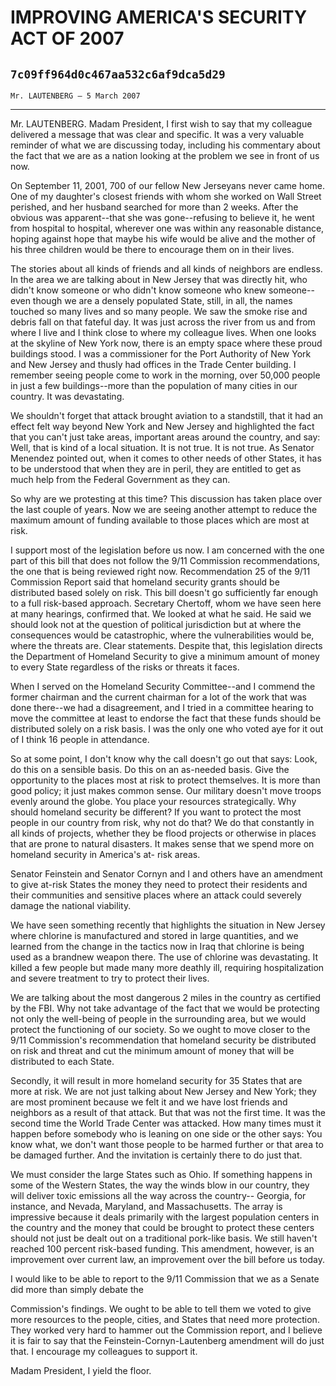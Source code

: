 # IMPROVING AMERICA'S SECURITY ACT OF 2007
## `7c09ff964d0c467aa532c6af9dca5d29`
`Mr. LAUTENBERG — 5 March 2007`

---


Mr. LAUTENBERG. Madam President, I first wish to say that my 
colleague delivered a message that was clear and specific. It was a 
very valuable reminder of what we are discussing today, including his 
commentary about the fact that we are as a nation looking at the 
problem we see in front of us now.

On September 11, 2001, 700 of our fellow New Jerseyans never came 
home. One of my daughter's closest friends with whom she worked on Wall 
Street perished, and her husband searched for more than 2 weeks. After 
the obvious was apparent--that she was gone--refusing to believe it, he 
went from hospital to hospital, wherever one was within any reasonable 
distance, hoping against hope that maybe his wife would be alive and 
the mother of his three children would be there to encourage them on in 
their lives.

The stories about all kinds of friends and all kinds of neighbors are 
endless. In the area we are talking about in New Jersey that was 
directly hit, who didn't know someone or who didn't know someone who 
knew someone--even though we are a densely populated State, still, in 
all, the names touched so many lives and so many people. We saw the 
smoke rise and debris fall on that fateful day. It was just across the 
river from us and from where I live and I think close to where my 
colleague lives. When one looks at the skyline of New York now, there 
is an empty space where these proud buildings stood. I was a 
commissioner for the Port Authority of New York and New Jersey and 
thusly had offices in the Trade Center building. I remember seeing 
people come to work in the morning, over 50,000 people in just a few 
buildings--more than the population of many cities in our country. It 
was devastating.

We shouldn't forget that attack brought aviation to a standstill, 
that it had an effect felt way beyond New York and New Jersey and 
highlighted the fact that you can't just take areas, important areas 
around the country, and say: Well, that is kind of a local situation. 
It is not true. It is not true. As Senator Menendez pointed out, when 
it comes to other needs of other States, it has to be understood that 
when they are in peril, they are entitled to get as much help from the 
Federal Government as they can.

So why are we protesting at this time? This discussion has taken 
place over the last couple of years. Now we are seeing another attempt 
to reduce the maximum amount of funding available to those places which 
are most at risk.

I support most of the legislation before us now. I am concerned with 
the one part of this bill that does not follow the 9/11 Commission 
recommendations, the one that is being reviewed right now. 
Recommendation 25 of the 9/11 Commission Report said that homeland 
security grants should be distributed based solely on risk. This bill 
doesn't go sufficiently far enough to a full risk-based approach. 
Secretary Chertoff, whom we have seen here at many hearings, confirmed 
that. We looked at what he said. He said we should look not at the 
question of political jurisdiction but at where the consequences would 
be catastrophic, where the vulnerabilities would be, where the threats 
are. Clear statements. Despite that, this legislation directs the 
Department of Homeland Security to give a minimum amount of money to 
every State regardless of the risks or threats it faces.

When I served on the Homeland Security Committee--and I commend the 
former chairman and the current chairman for a lot of the work that was 
done there--we had a disagreement, and I tried in a committee hearing 
to move the committee at least to endorse the fact that these funds 
should be distributed solely on a risk basis. I was the only one who 
voted aye for it out of I think 16 people in attendance.

So at some point, I don't know why the call doesn't go out that says: 
Look, do this on a sensible basis. Do this on an as-needed basis. Give 
the opportunity to the places most at risk to protect themselves. It is 
more than good policy; it just makes common sense. Our military doesn't 
move troops evenly around the globe. You place your resources 
strategically. Why should homeland security be different? If you want 
to protect the most people in our country from risk, why not do that? 
We do that constantly in all kinds of projects, whether they be flood 
projects or otherwise in places that are prone to natural disasters. It 
makes sense that we spend more on homeland security in America's at-
risk areas.

Senator Feinstein and Senator Cornyn and I and others have an 
amendment to give at-risk States the money they need to protect their 
residents and their communities and sensitive places where an attack 
could severely damage the national viability.

We have seen something recently that highlights the situation in New 
Jersey where chlorine is manufactured and stored in large quantities, 
and we learned from the change in the tactics now in Iraq that chlorine 
is being used as a brandnew weapon there. The use of chlorine was 
devastating. It killed a few people but made many more deathly ill, 
requiring hospitalization and severe treatment to try to protect their 
lives.


We are talking about the most dangerous 2 miles in the country as 
certified by the FBI. Why not take advantage of the fact that we would 
be protecting not only the well-being of people in the surrounding 
area, but we would protect the functioning of our society. So we ought 
to move closer to the 9/11 Commission's recommendation that homeland 
security be distributed on risk and threat and cut the minimum amount 
of money that will be distributed to each State.

Secondly, it will result in more homeland security for 35 States that 
are more at risk. We are not just talking about New Jersey and New 
York; they are most prominent because we felt it and we have lost 
friends and neighbors as a result of that attack. But that was not the 
first time. It was the second time the World Trade Center was attacked. 
How many times must it happen before somebody who is leaning on one 
side or the other says: You know what, we don't want those people to be 
harmed further or that area to be damaged further. And the invitation 
is certainly there to do just that.

We must consider the large States such as Ohio. If something happens 
in some of the Western States, the way the winds blow in our country, 
they will deliver toxic emissions all the way across the country--
Georgia, for instance, and Nevada, Maryland, and Massachusetts. The 
array is impressive because it deals primarily with the largest 
population centers in the country and the money that could be brought 
to protect these centers should not just be dealt out on a traditional 
pork-like basis. We still haven't reached 100 percent risk-based 
funding. This amendment, however, is an improvement over current law, 
an improvement over the bill before us today.

I would like to be able to report to the 9/11 Commission that we as a 
Senate did more than simply debate the


Commission's findings. We ought to be able to tell them we voted to 
give more resources to the people, cities, and States that need more 
protection. They worked very hard to hammer out the Commission report, 
and I believe it is fair to say that the Feinstein-Cornyn-Lautenberg 
amendment will do just that. I encourage my colleagues to support it.

Madam President, I yield the floor.